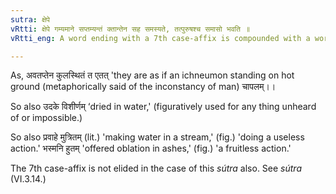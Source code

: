 ```yaml
---
sutra: क्षेपे
vRtti: क्षेपे गम्यमाने सप्तम्यन्तं क्तान्तेन सह समस्यते, तत्पुरुषश्च समासो भवति ॥
vRtti_eng: A word ending with a 7th case-affix is compounded with a word ending with the affix _kta_, when 'censure' is implied, and the compound is _Tat-purusha_.

---
```

As, अवतप्तेन कुलस्थितं त एतत् 'they are as if an ichneumon standing on hot ground (metaphorically said of the inconstancy of man) चापलम्।।

So also उदके विशीर्णम् ‘dried in water,' (figuratively used for any thing unheard of or impossible.)

So also प्रवाहे मुत्रितम् (lit.) 'making water in a stream,' (fig.) 'doing a useless action.' भस्मनि हुतम् 'offered oblation in ashes,' (fig.) 'a fruitless action.'

The 7th case-affix is not elided in the case of this _sútra_ also. See _sútra_ (VI.3.14.)